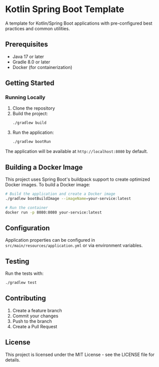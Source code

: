 # Kotlin Spring Boot Template

A template for Kotlin/Spring Boot applications with pre-configured best practices and common utilities.

## Prerequisites

- Java 17 or later
- Gradle 8.0 or later
- Docker (for containerization)

## Getting Started

### Running Locally

1. Clone the repository
2. Build the project:
   ```bash
   ./gradlew build
   ```
3. Run the application:
   ```bash
   ./gradlew bootRun
   ```

The application will be available at `http://localhost:8080` by default.

## Building a Docker Image

This project uses Spring Boot's buildpack support to create optimized Docker images. To build a Docker image:

```bash
# Build the application and create a Docker image
./gradlew bootBuildImage --imageName=your-service:latest

# Run the container
docker run -p 8080:8080 your-service:latest
```

## Configuration

Application properties can be configured in `src/main/resources/application.yml` or via environment variables.

## Testing

Run the tests with:

```bash
./gradlew test
```

## Contributing

1. Create a feature branch
2. Commit your changes
3. Push to the branch
4. Create a Pull Request

## License

This project is licensed under the MIT License - see the LICENSE file for details.
